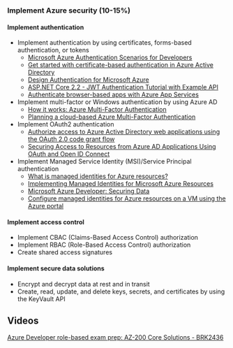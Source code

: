 ### Implement Azure security (10-15%)

#### Implement authentication

- Implement authentication by using certificates, forms-based authentication, or tokens  
  - [Microsoft Azure Authentication Scenarios for Developers](https://app.pluralsight.com/library/courses/microsoft-azure-authentication-scenarios-developers/table-of-contents)
  - [Get started with certificate-based authentication in Azure Active Directory](https://docs.microsoft.com/en-us/azure/active-directory/authentication/active-directory-certificate-based-authentication-get-started)
  - [Design Authentication for Microsoft Azure](https://app.pluralsight.com/library/courses/microsoft-azure-authentication-design/table-of-contents)
  - [ASP.NET Core 2.2 - JWT Authentication Tutorial with Example API](http://jasonwatmore.com/post/2018/08/14/aspnet-core-21-jwt-authentication-tutorial-with-example-api)
  - [Authenticate browser-based apps with Azure App Services](https://docs.microsoft.com/en-us/learn/modules/authenticate-browser-based-apps-with-azure-app-services/)
- Implement multi-factor or Windows authentication by using Azure AD
  - [How it works: Azure Multi-Factor Authentication](https://docs.microsoft.com/en-us/azure/active-directory/authentication/concept-mfa-howitworks)
  - [Planning a cloud-based Azure Multi-Factor Authentication](https://docs.microsoft.com/en-us/azure/active-directory/authentication/howto-mfa-getstarted)
- Implement OAuth2 authentication
  - [Authorize access to Azure Active Directory web applications using the OAuth 2.0 code grant flow](https://docs.microsoft.com/en-us/azure/active-directory/develop/v1-protocols-oauth-code)
  - [Securing Access to Resources from Azure AD Applications Using OAuth and Open ID Connect](https://app.pluralsight.com/player?course=architecting-azure-solutions-70-534-secure-resources&author=orin-thomas&name=architecting-azure-solutions-70-534-secure-resources-m4&clip=0&mode=live)
- Implement Managed Service Identity (MSI)/Service Principal authentication
  - [What is managed identities for Azure resources?](https://docs.microsoft.com/en-us/azure/active-directory/managed-identities-azure-resources/overview)
  - [Implementing Managed Identities for Microsoft Azure Resources](https://app.pluralsight.com/library/courses/microsoft-azure-resources-managed-identities-implementing/table-of-contents)
  - [Microsoft Azure Developer: Securing Data](https://app.pluralsight.com/library/courses/microsoft-azure-data-securing/description)
  - [Configure managed identities for Azure resources on a VM using the Azure portal](https://docs.microsoft.com/en-us/azure/active-directory/managed-identities-azure-resources/qs-configure-portal-windows-vm)
  

#### Implement access control

- Implement CBAC (Claims-Based Access Control) authorization
- Implement RBAC (Role-Based Access Control) authorization
- Create shared access signatures

#### Implement secure data solutions

- Encrypt and decrypt data at rest and in transit
- Create, read, update, and delete keys, secrets, and certificates by using the KeyVault API

## Videos

[Azure Developer role-based exam prep: AZ-200 Core Solutions - BRK2436](https://www.youtube.com/watch?v=nWpNe5bbzz8)
